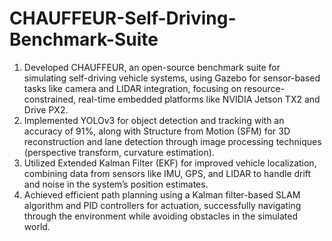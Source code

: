 # CHAUFFEUR-Self-Driving-Benchmark-Suite
1. Developed CHAUFFEUR, an open-source benchmark suite for simulating self-driving vehicle systems, using Gazebo for sensor-based tasks like camera and LIDAR integration, focusing on resource-constrained, real-time embedded platforms like NVIDIA Jetson TX2 and Drive PX2.
2. Implemented YOLOv3 for object detection and tracking with an accuracy of 91%, along with Structure from Motion (SFM) for 3D reconstruction and lane detection through image processing techniques (perspective transform, curvature estimation).
3. Utilized Extended Kalman Filter (EKF) for improved vehicle localization, combining data from sensors like IMU, GPS, and LIDAR to handle drift and noise in the system’s position estimates.
4. Achieved efficient path planning using a Kalman filter-based SLAM algorithm and PID controllers for actuation, successfully navigating through the environment while avoiding obstacles in the simulated world.
